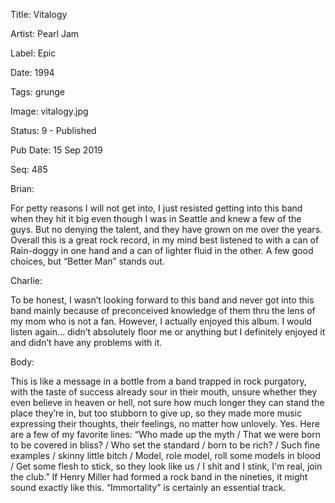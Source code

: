Title:  Vitalogy

Artist: Pearl Jam

Label:  Epic

Date:   1994

Tags:   grunge

Image:  vitalogy.jpg

Status: 9 - Published

Pub Date: 15 Sep 2019

Seq:    485

Brian: 

For petty reasons I will not get into, I just resisted getting into this band when they hit it big even though I was in Seattle and knew a few of the guys. But no denying the talent, and they have grown on me over the years. Overall this is a great rock record, in my mind best listened to with a can of Rain-doggy in one hand and a can of lighter fluid in the other. A few good choices, but “Better Man” stands out. 


Charlie: 

To be honest, I wasn’t looking forward to this band and never got into this band mainly because of preconceived knowledge of them thru the lens of my mom who is not a  fan. However, I actually enjoyed this album. I would listen again… didn’t absolutely floor me or anything but I definitely enjoyed it and didn’t have any problems with it. 


Body: 

This is like a message in a bottle from a band trapped in rock purgatory, with the taste of success already sour in their mouth, unsure whether they even believe in heaven or hell, not sure how much longer they can stand the place they’re in, but too stubborn to give up, so they made more music expressing their thoughts, their feelings, no matter how unlovely. Yes. Here are a few of my favorite lines: “Who made up the myth / That we were born to be covered in bliss? / Who set the standard / born to be rich? / Such fine examples / skinny little bitch / Model, role model, roll some models in blood / Get some flesh to stick, so they look like us / I shit and I stink, I'm real, join the club.”  If Henry Miller had formed a rock band in the nineties, it might sound exactly like this. “Immortality” is certainly an essential track. 


